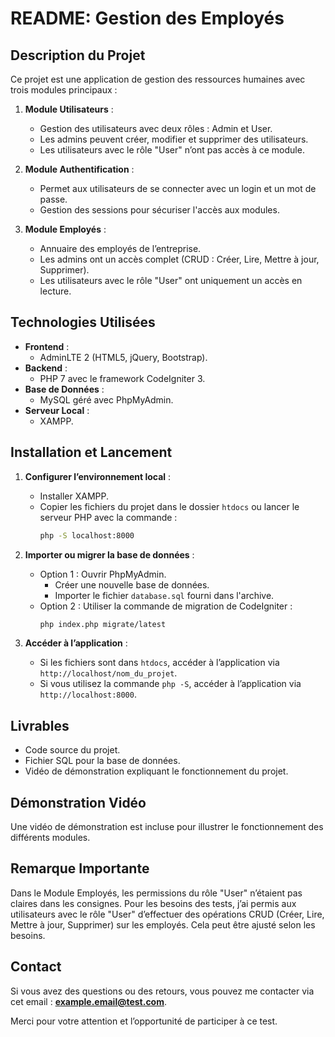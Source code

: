 # README: Gestion des Employés

## **Description du Projet**
Ce projet est une application de gestion des ressources humaines avec trois modules principaux :

1. **Module Utilisateurs** :
   - Gestion des utilisateurs avec deux rôles : Admin et User.
   - Les admins peuvent créer, modifier et supprimer des utilisateurs.
   - Les utilisateurs avec le rôle "User" n’ont pas accès à ce module.

2. **Module Authentification** :
   - Permet aux utilisateurs de se connecter avec un login et un mot de passe.
   - Gestion des sessions pour sécuriser l'accès aux modules.

3. **Module Employés** :
   - Annuaire des employés de l’entreprise.
   - Les admins ont un accès complet (CRUD : Créer, Lire, Mettre à jour, Supprimer).
   - Les utilisateurs avec le rôle "User" ont uniquement un accès en lecture.

## **Technologies Utilisées**
- **Frontend** :
  - AdminLTE 2 (HTML5, jQuery, Bootstrap).
- **Backend** :
  - PHP 7 avec le framework CodeIgniter 3.
- **Base de Données** :
  - MySQL géré avec PhpMyAdmin.
- **Serveur Local** :
  - XAMPP.

## **Installation et Lancement**
1. **Configurer l’environnement local** :
   - Installer XAMPP.
   - Copier les fichiers du projet dans le dossier `htdocs` ou lancer le serveur PHP avec la commande :
     ```bash
     php -S localhost:8000
     ```

2. **Importer ou migrer la base de données** :
   - Option 1 : Ouvrir PhpMyAdmin.
     - Créer une nouvelle base de données.
     - Importer le fichier `database.sql` fourni dans l'archive.
   - Option 2 : Utiliser la commande de migration de CodeIgniter :
     ```bash
     php index.php migrate/latest
     ```

3. **Accéder à l’application** :
   - Si les fichiers sont dans `htdocs`, accéder à l’application via `http://localhost/nom_du_projet`.
   - Si vous utilisez la commande `php -S`, accéder à l’application via `http://localhost:8000`.

## **Livrables**
- Code source du projet.
- Fichier SQL pour la base de données.
- Vidéo de démonstration expliquant le fonctionnement du projet.

## **Démonstration Vidéo**
Une vidéo de démonstration est incluse pour illustrer le fonctionnement des différents modules.

## **Remarque Importante**
Dans le Module Employés, les permissions du rôle "User" n’étaient pas claires dans les consignes. Pour les besoins des tests, j’ai permis aux utilisateurs avec le rôle "User" d’effectuer des opérations CRUD (Créer, Lire, Mettre à jour, Supprimer) sur les employés. Cela peut être ajusté selon les besoins.

## **Contact**
Si vous avez des questions ou des retours, vous pouvez me contacter via cet email :
[**example.email@test.com**](mailto:aitelhajmarouane00@gmail.com).

Merci pour votre attention et l’opportunité de participer à ce test.

